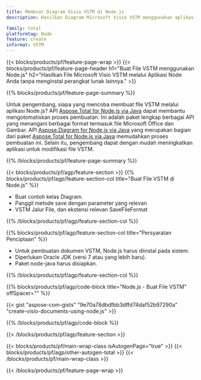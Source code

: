 ```yaml
---
title: Membuat Diagram Visio VSTM di Node.js
description: Hasilkan Diagram Microsoft Visio VSTM menggunakan aplikasi Node tanpa menggunakan Microsoft Office. 

family: total
platformtag: Node
feature: create
informat: VSTM
---
```

{{< blocks/products/pf/feature-page-wrap >}}
{{< blocks/products/pf/feature-page-header h1="Buat File VSTM menggunakan Node.js" h2="Hasilkan File Microsoft Visio VSTM melalui Aplikasi Node Anda tanpa menginstal perangkat lunak lainnya." >}}

{{% blocks/products/pf/feature-page-summary %}}

Untuk pengembang, siapa yang mencoba membuat file VSTM melalui aplikasi Node.js? API [Aspose.Total for Node.js via Java](https://products.aspose.com/total/id/nodejs-java/) dapat membantu mengotomatiskan proses pembuatan. Ini adalah paket lengkap berbagai API yang menangani berbagai format termasuk file Microsoft Office dan Gambar. API [Aspose.Diagram for Node.js via Java](https://products.aspose.com/diagram/id/nodejs-java/) yang merupakan bagian dari paket [Aspose.Total for Node.js via Java](https://products.aspose.com/total/id/nodejs-java/) memudahkan proses pembuatan ini. Selain itu, pengembang dapat dengan mudah meningkatkan aplikasi untuk modifikasi file VSTM. 

{{% /blocks/products/pf/feature-page-summary %}}

{{< blocks/products/pf/agp/feature-section >}}
{{% blocks/products/pf/agp/feature-section-col title="Buat File VSTM di Node.js" %}}

- Buat contoh kelas Diagram.
- Panggil metode save dengan parameter yang relevan
- VSTM Jalur File, dan ekstensi relevan SaveFileFormat

{{% /blocks/products/pf/agp/feature-section-col %}}

{{% blocks/products/pf/agp/feature-section-col title="Persyaratan Penciptaan" %}}

- Untuk pembuatan dokumen VSTM, Node.js harus diinstal pada sistem.
- Diperlukan Oracle JDK (versi 7 atau yang lebih baru).
- Paket node-java harus disiapkan.

{{% /blocks/products/pf/agp/feature-section-col %}}

{{% blocks/products/pf/agp/code-block title="Node.js - Buat File VSTM" offSpacer="" %}}

{{< gist "aspose-com-gists" "9e70a78dbdfbb3dffd74daf52b97290a" "create-visio-documents-using-node.js" >}}

{{% /blocks/products/pf/agp/code-block %}}

{{< /blocks/products/pf/agp/feature-section >}}

{{< blocks/products/pf/main-wrap-class isAutogenPage="true" >}}
{{< blocks/products/pf/agp/other-autogen-total >}}
{{< /blocks/products/pf/main-wrap-class >}}

{{< /blocks/products/pf/feature-page-wrap >}}